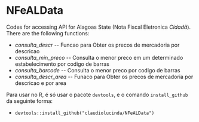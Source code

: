 # NFeALData
Codes for accessing API for Alagoas State (Nota Fiscal Eletronica *Cidadã*). There are the following functions:

- *consulta_descr* -- Funcao para Obter os precos de mercadoria por descricao
- *consulta_min_preco* -- Consulta o menor preco em um determinado estabelecimento por codigo de barras
- *consulta_barcode* -- Consulta o menor preco por codigo de barras
- *consulta_descr_area* -- Funaco para Obter os precos de mercadoria por descricao e por area

Para usar no R, é só usar o pacote `devtools`, e o comando `install_github` da seguinte forma:

- `devtools::install_github("claudiolucinda/NFeALData")`
